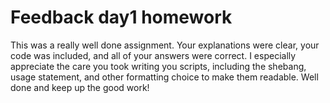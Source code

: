 # Feedback day1 homework

This was a really well done assignment. Your explanations were clear, your code was included, and all of your answers were correct. I especially appreciate the care you took writing you scripts, including the shebang, usage statement, and other formatting choice to make them readable. Well done and keep up the good work!